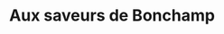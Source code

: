 ---
title: "Aux saveurs de Bonchamp"
url: /bonchamp-les-laval/aux-saveurs-de-bonchamp/
shop: Metzgerei
---